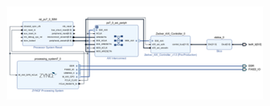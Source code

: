 ![Screenshot](https://github.com/ebarrio/Zedver/blob/Zedver_v1/Zedver%20hdl%20design/Zedver%20AXI%20Controllers/AXI_ZedverController_v2/BlockDesign.png)
